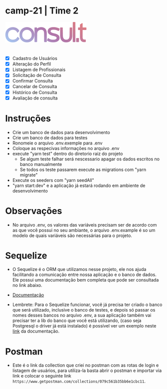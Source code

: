 # camp-21 | Time 2

<img src="https://github.com/ajalvesneto/campioasys2fase/blob/main/CampIoasys2Fase/Resources/Assets.xcassets/logo.png"/>

#

- [x] Cadastro de Usuários
- [x] Alteração do Perfil 
- [x] Listagem de Profissionais
- [x] Solicitação de Consulta
- [x] Confirmar Consulta
- [x] Cancelar de Consulta
- [x] Histórico de Consulta
- [x] Avaliação de consulta

# Instruções

- Crie um banco de dados para desenvolvimento
- Crie um banco de dados para testes
- Ronomeie o arquivo .env.exemple para .env
- Coloque as respecivas informações no arquivo .env
- execute "yarn test" dentro do diretorio raiz do projeto
  - Se algum teste falhar será nescessario apagar os dados escritos no banco manualmente
  - Se todos os teste passarem execute as migrations com "yarn migrate"
- Execute os seeders com "yarn seedAll"
- "yarn start:dev" e a aplicação já estará rodando em ambiente de desenvolvimento 

# Observações

- No arquivo .env, os valores das variáveis precisam ser de acordo com as que você possui no seu ambiante, o arquivo .env.example é so um modelo de quais variáveis são necessárias para o projeto.

# Sequelize

- O Sequelize é o ORM que utilizamos nesse projeto, ele nos ajuda facilitando a comunicação entre nossa aplicação e o banco de dados. Ele possui uma documentação bem completa que pode ser consultada no link abaixo.

- [Documentação](https://sequelize.org/master/)

- Lembrete: Para o Sequelize funcionar, você já precisa ter criado o banco que será utilizado, inclusive o banco de testes, e depois só passar os nomes desses bancos no arquivo .env, a sua aplicação também vai precisar ter a lib do banco que você está utilizando, (caso seja Postgresql o driver já está instalado) é possível ver um exemplo neste [link](https://sequelize.org/master/manual/getting-started.html) da documentação.


# Postman

- Este é o link da collection que criei no postman com as rotas de login e listagem de usuários, para utiliza-la basta abrir o postman e importar via link e colocar o seguinte link `https://www.getpostman.com/collections/079c561b35bb6e1cbc11`.

